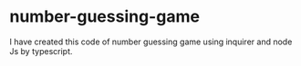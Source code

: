 # number-guessing-game
I have created this code of number guessing game using inquirer and node Js by typescript.
